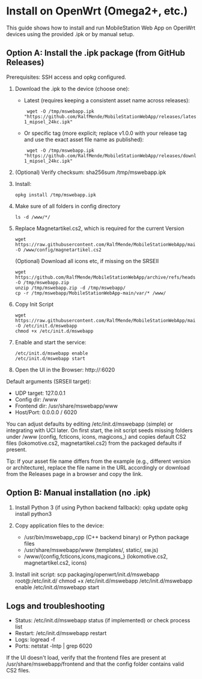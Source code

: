 # Install on OpenWrt (Omega2+, etc.)

This guide shows how to install and run MobileStation Web App on OpenWrt devices using the provided .ipk or by manual setup.

## Option A: Install the .ipk package (from GitHub Releases)

Prerequisites: SSH access and opkg configured.

1. Download the .ipk to the device (choose one):
    - Latest (requires keeping a consistent asset name across releases):
      ```
       wget -O /tmp/mswebapp.ipk "https://github.com/RalfMende/MobileStationWebApp/releases/latest/download/mswebapp_1.0.0-1_mipsel_24kc.ipk"
      ```
    - Or specific tag (more explicit; replace v1.0.0 with your release tag and use the exact asset file name as published):
      ```
       wget -O /tmp/mswebapp.ipk "https://github.com/RalfMende/MobileStationWebApp/releases/download/v1.0.0/mswebapp_1.0.0-1_mipsel_24kc.ipk"
      ```

2. (Optional) Verify checksum:
   sha256sum /tmp/mswebapp.ipk

3. Install:
   ```
   opkg install /tmp/mswebapp.ipk
   ```

4. Make sure of all folders in config directory
   ```
   ls -d /www/*/
   ```

5. Replace Magnetartikel.cs2, which is required for the current Version
   ```
   wget https://raw.githubusercontent.com/RalfMende/MobileStationWebApp/main/var/config/magnetartikel.cs2 -O /www/config/magnetartikel.cs2
   ```
   (Optional) Download all icons etc, if missing on the SRSEII
   ```
   wget https://github.com/RalfMende/MobileStationWebApp/archive/refs/heads/main.zip -O /tmp/mswebapp.zip
   unzip /tmp/mswebapp.zip -d /tmp/mswebapp/
   cp -r /tmp/mswebapp/MobileStationWebApp-main/var/* /www/
   ```

6. Copy Init Script
   ```
   wget https://raw.githubusercontent.com/RalfMende/MobileStationWebApp/main/packaging/openwrt/init.d/mswebapp -O /etc/init.d/mswebapp
   chmod +x /etc/init.d/mswebapp
   ```

7. Enable and start the service:
   ```
   /etc/init.d/mswebapp enable
   /etc/init.d/mswebapp start
   ```

6. Open the UI in the Browser:
   http://<device-ip>:6020

Default arguments (SRSEII target):
- UDP target: 127.0.0.1
- Config dir: /www
- Frontend dir: /usr/share/mswebapp/www
- Host/Port: 0.0.0.0 / 6020

You can adjust defaults by editing /etc/init.d/mswebapp (simple) or integrating with UCI later.
On first start, the init script seeds missing folders under /www (config, fcticons, icons, magicons_) and copies default CS2 files (lokomotive.cs2, magnetartikel.cs2) from the packaged defaults if present.

Tip: If your asset file name differs from the example (e.g., different version or architecture), replace the file name in the URL accordingly or download from the Releases page in a browser and copy the link.

## Option B: Manual installation (no .ipk)

1. Install Python 3 (if using Python backend fallback):
   opkg update
   opkg install python3

2. Copy application files to the device:
   - /usr/bin/mswebapp_cpp (C++ backend binary) or Python package files
   - /usr/share/mswebapp/www (templates/, static/, sw.js)
   - /www/{config,fcticons,icons,magicons_} (lokomotive.cs2, magnetartikel.cs2, icons)

3. Install init script:
   scp packaging/openwrt/init.d/mswebapp root@<device>:/etc/init.d/
   chmod +x /etc/init.d/mswebapp
   /etc/init.d/mswebapp enable
   /etc/init.d/mswebapp start

## Logs and troubleshooting

- Status: /etc/init.d/mswebapp status (if implemented) or check process list
- Restart: /etc/init.d/mswebapp restart
- Logs: logread -f
- Ports: netstat -lntp | grep 6020

If the UI doesn't load, verify that the frontend files are present at /usr/share/mswebapp/frontend and that the config folder contains valid CS2 files.
